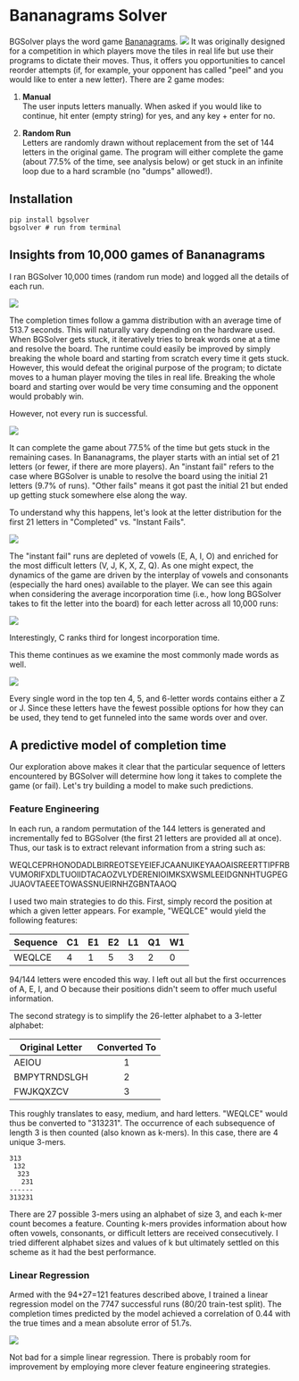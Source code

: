 # Bananagrams Solver
BGSolver plays the word game [Bananagrams](https://en.wikipedia.org/wiki/Bananagrams). 
![](data/plots/bgsolver.gif)
It was originally designed for a competition in which players move the tiles in real life but use their programs to dictate their moves. Thus, it offers you opportunities to cancel reorder attempts (if, for example, your opponent has called "peel" and you would like to enter a new letter). There are 2 game modes:

1. **Manual** \
The user inputs letters manually. When asked if you would like to continue, hit enter (empty string) for yes, and any key + enter for no.

2. **Random Run** \
Letters are randomly drawn without replacement from the set of 144 letters in the original game. The program will either complete the game (about 77.5% of the time, see analysis below) or get stuck in an infinite loop due to a hard scramble (no "dumps" allowed!).

## Installation
```
pip install bgsolver
bgsolver # run from terminal
```
## Insights from 10,000 games of Bananagrams
I ran BGSolver 10,000 times (random run mode) and logged all the details of each run.

![](data/plots/step_histo.png)

The completion times follow a gamma distribution with an average time of 513.7 seconds. This will naturally vary depending on the hardware used. When BGSolver gets stuck, it iteratively tries to break words one at a time and resolve the board. The runtime could easily be improved by simply breaking the whole board and starting from scratch every time it gets stuck. However, this would defeat the original purpose of the program; to dictate moves to a human player moving the tiles in real life. Breaking the whole board and starting over would be very time consuming and the opponent would probably win.

However, not every run is successful.

![](data/plots/completionPieChart.png)

It can complete the game about 77.5% of the time but gets stuck in the remaining cases. In Bananagrams, the player starts with an intial set of 21 letters (or fewer, if there are more players). An "instant fail" refers to the case where BGSolver is unable to resolve the board using the initial 21 letters (9.7% of runs). "Other fails" means it got past the initial 21 but ended up getting stuck somewhere else along the way.

To understand why this happens, let's look at the letter distribution for the first 21 letters in "Completed" vs. "Instant Fails".

![](data/plots/compare_first_21.png)

The "instant fail" runs are depleted of vowels (E, A, I, O) and enriched for the most difficult letters (V, J, K, X, Z, Q). As one might expect, the dynamics of the game are driven by the interplay of vowels and consonants (especially the hard ones) available to the player. We can see this again when considering the average incorporation time (i.e., how long BGSolver takes to fit the letter into the board) for each letter across all 10,000 runs:

![](data/plots/incorp_times.png)

Interestingly, C ranks third for longest incorporation time.

This theme continues as we examine the most commonly made words as well.

![](data/plots/words2.png)

Every single word in the top ten 4, 5, and 6-letter words contains either a Z or J. Since these letters have the fewest possible options for how they can be used, they tend to get funneled into the same words over and over.

## A predictive model of completion time
Our exploration above makes it clear that the particular sequence of letters encountered by BGSolver will determine how long it takes to complete the game (or fail). Let's try building a model to make such predictions.

### Feature Engineering
In each run, a random permutation of the 144 letters is generated and incrementally fed to BGSolver (the first 21 letters are provided all at once). Thus, our task is to extract relevant information from a string such as:

WEQLCEPRHONODADLBIRREOTSEYEIEFJCAANUIKEYAAOAISREERTTIPFRBVUMORIFXDLTUOIIDTACAOZVLYDERENIOIMKSXWSMLEEIDGNNHTUGPEGJUAOVTAEEETOWASSNUEIRNHZGBNTAAOQ

I used two main strategies to do this. First, simply record the position at which a given letter appears. For example, "WEQLCE" would yield the following features:

| Sequence | C1 | E1 | E2 | L1 | Q1 | W1 |
| --- | --- | --- | --- | --- | --- | --- |
| WEQLCE | 4 | 1 | 5 | 3 | 2 | 0 |

94/144 letters were encoded this way. I left out all but the first occurrences of A, E, I, and O because their positions didn't seem to offer much useful information.

The second strategy is to simplify the 26-letter alphabet to a 3-letter alphabet:

| Original Letter | Converted To |
| ------------- |:-------------:|
| AEIOU      | 1 |
| BMPYTRNDSLGH | 2 |
| FWJKQXZCV | 3 |

This roughly translates to easy, medium, and hard letters. "WEQLCE" would thus be converted to "313231". The occurrence of each subsequence of length 3 is then counted (also known as k-mers). In this case, there are 4 unique 3-mers.

```
313
 132
  323
   231
------
313231
```
There are 27 possible 3-mers using an alphabet of size 3, and each k-mer count becomes a feature. Counting k-mers provides information about how often vowels, consonants, or difficult letters are received consecutively. I tried different alphabet sizes and values of k but ultimately settled on this scheme as it had the best performance.

### Linear Regression
Armed with the 94+27=121 features described above, I trained a linear regression model on the 7747 successful runs (80/20 train-test split). The completion times predicted by the model achieved a correlation of 0.44 with the true times and a mean absolute error of 51.7s.

![](data/plots/regression.png)

Not bad for a simple linear regression. There is probably room for improvement by employing more clever feature engineering strategies.
